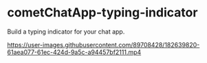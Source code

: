 # cometChatApp-typing-indicator
Build a typing indicator for your chat app.

https://user-images.githubusercontent.com/89708428/182639820-61aea077-61ec-424d-9a5c-a94457bf2111.mp4


